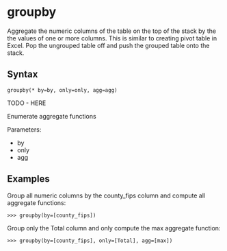 # groupby

Aggregate the numeric columns of the table on the top of the stack by the the values of one or more columns.
This is similar to creating pivot table in Excel.
Pop the ungrouped table off and push the grouped table onto the stack.

## Syntax

`groupby(* by=by, only=only, agg=agg)`

TODO - HERE

Enumerate aggregate functions

Parameters:

- by
- only
- agg

## Examples

Group all numeric columns by the county_fips column and compute all aggregate functions:

`>>> groupby(by=[county_fips])`

Group only the Total column and only compute the max aggregate function:

`>>> groupby(by=[county_fips], only=[Total], agg=[max])`